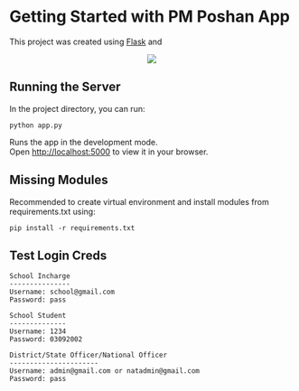 # Getting Started with PM Poshan App

This project was created using [Flask](https://flask.palletsprojects.com/en/2.2.x/) and
 <p align="center">
  <a href="#">
    <img src="https://skillicons.dev/icons?i=html,css,js,python,flask" />
  </a>
</p>

## Running the Server

In the project directory, you can run:
```
python app.py
```

Runs the app in the development mode.\
Open <http://localhost:5000> to view it in your browser.

## Missing Modules

Recommended to create virtual environment and install modules from requirements.txt using:
```
pip install -r requirements.txt
```

## Test Login Creds

```
School Incharge
---------------
Username: school@gmail.com
Password: pass 
```
```
School Student
--------------
Username: 1234
Password: 03092002
```
```
District/State Officer/National Officer
----------------------
Username: admin@gmail.com or natadmin@gmail.com
Password: pass
```
